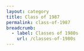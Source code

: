 ```yaml
---
layout: category
title: Class of 1987
permalink: class-of-1987
breadcrumb:
  - label: Classes of 1980s
    url: /classes-of-1980s
---
```

